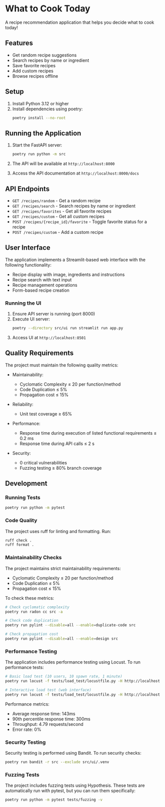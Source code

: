 # What to Cook Today

A recipe recommendation application that helps you decide what to cook today!

## Features

- Get random recipe suggestions
- Search recipes by name or ingredient
- Save favorite recipes
- Add custom recipes
- Browse recipes offline

## Setup

1. Install Python 3.12 or higher
2. Install dependencies using poetry:
   ```bash
   poetry install --no-root
   ```

## Running the Application

1. Start the FastAPI server:
   ```bash
   poetry run python -m src
   ```

2. The API will be available at `http://localhost:8000`

3. Access the API documentation at `http://localhost:8000/docs`

## API Endpoints

- `GET /recipes/random` - Get a random recipe
- `GET /recipes/search` - Search recipes by name or ingredient
- `GET /recipes/favorites` - Get all favorite recipes
- `GET /recipes/custom` - Get all custom recipes
- `POST /recipes/{recipe_id}/favorite` - Toggle favorite status for a recipe
- `POST /recipes/custom` - Add a custom recipe

## User Interface

The application implements a Streamlit-based web interface with the following functionality:

- Recipe display with image, ingredients and instructions
- Recipe search with text input
- Recipe management operations
- Form-based recipe creation

### Running the UI

1. Ensure API server is running (port 8000)
2. Execute UI server:
   ```bash
   poetry --directory src/ui run streamlit run app.py
   ```
3. Access UI at `http://localhost:8501`

## Quality Requirements

The project must maintain the following quality metrics:

- Maintainability:
  - Cyclomatic Complexity ≤ 20 per function/method
  - Code Duplication ≤ 5%
  - Propagation cost ≤ 15%

- Reliability:
  - Unit test coverage ≥ 65%

- Performance:
  - Response time during execution of listed functional requirements ≤ 0.2 ms
  - Response time during API calls ≤ 2 s

- Security:
  - 0 critical vulnerabilities
  - Fuzzing testing ≥ 80% branch coverage


## Development

### Running Tests

```bash
poetry run python -m pytest
```

### Code Quality

The project uses ruff for linting and formatting. Run:

```bash
ruff check .
ruff format .
```

### Maintainability Checks

The project maintains strict maintainability requirements:

- Cyclomatic Complexity ≤ 20 per function/method
- Code Duplication ≤ 5%
- Propagation cost ≤ 15%

To check these metrics:

```bash
# Check cyclomatic complexity
poetry run radon cc src -a

# Check code duplication
poetry run pylint --disable=all --enable=duplicate-code src

# Check propagation cost
poetry run pylint --disable=all --enable=design src
```

### Performance Testing

The application includes performance testing using Locust. To run performance tests:

```bash
# Basic load test (10 users, 10 spawn rate, 1 minute)
poetry run locust -f tests/load_test/locustfile.py -H http://localhost:8000 --headless -u 10 -r 10 --run-time 1m

# Interactive load test (web interface)
poetry run locust -f tests/load_test/locustfile.py -H http://localhost:8000
```

Performance metrics:
- Average response time: 143ms
- 90th percentile response time: 300ms
- Throughput: 4.79 requests/second
- Error rate: 0%

### Security Testing

Security testing is performed using Bandit. To run security checks:

```bash
poetry run bandit -r src --exclude src/ui/.venv
```

### Fuzzing Tests

The project includes fuzzing tests using Hypothesis. These tests are automatically run with pytest, but you can run them specifically:

```bash
poetry run python -m pytest tests/fuzzing -v
```
